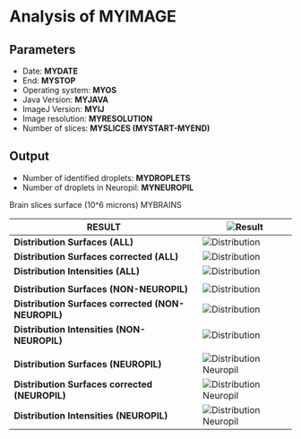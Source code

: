 Analysis of MYIMAGE
===

**Parameters**
--

- Date: **MYDATE**
- End: **MYSTOP**
- Operating system: **MYOS**
- Java Version: **MYJAVA**
- ImageJ Version: **MYIJ**
- Image resolution: **MYRESOLUTION**
- Number of slices: **MYSLICES (MYSTART-MYEND)**

**Output**
--

- Number of identified droplets: **MYDROPLETS**
- Number of droplets in Neuropil: **MYNEUROPIL**

Brain slices surface (10^6 microns)
MYBRAINS



|**RESULT**|![Result](MYGIF)|
|-------------------------------------|-----------------------------------|
|**Distribution Surfaces (ALL)**|![Distribution](DISTRAWJPG)|
|**Distribution Surfaces corrected (ALL)**|![Distribution](DISTJPG)|
|**Distribution Intensities (ALL)**|![Distribution](DISTIJPG)|
|   |   |
|**Distribution Surfaces (NON-NEUROPIL)**|![Distribution](DISTNNPRAWJPG)|
|**Distribution Surfaces corrected (NON-NEUROPIL)**|![Distribution](DISTNNPJPG)|
|**Distribution Intensities (NON-NEUROPIL)**|![Distribution](DISTNNPIJPG)|   |   |
|   |   |
|**Distribution Surfaces (NEUROPIL)**|![Distribution Neuropil](DISTNPRAWJPG)|  
|**Distribution Surfaces corrected (NEUROPIL)**|![Distribution Neuropil](DISTNPJPG)|
|**Distribution Intensities (NEUROPIL)**|![Distribution Neuropil](DISTNPIJPG)| |
